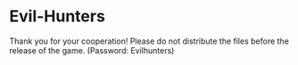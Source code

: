# Evil-Hunters
Thank you for your cooperation!
Please do not distribute the files before the release of the game.
(Password: Evilhunters)
